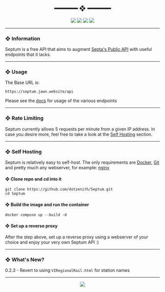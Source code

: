 <h2 align="center"> ━━━━━━  ❖  ━━━━━━ </h2>

<!-- BADGES -->
<div align="center">
   <p></p>

   <img src="https://img.shields.io/github/stars/dotzenith/Septum?color=DDB6F2&labelColor=302D41&style=for-the-badge">

   <img src="https://img.shields.io/github/forks/dotzenith/Septum?color=F8BD96&labelColor=302D41&style=for-the-badge">

   <img src="https://img.shields.io/github/actions/workflow/status/dotzenith/Septum/deploy.yml?branch=main&color=89b4fa&labelColor=302D41&style=for-the-badge&label=Deployment"/>

   <img src="https://img.shields.io/github/actions/workflow/status/dotzenith/Septum/test.yml?branch=main&color=ABE9B3&labelColor=302D41&style=for-the-badge&label=Tests"/>
   <br>
</div>

<p/>

---

### ❖ Information

Septum is a free API that aims to augment [Septa's Public API](https://www3.septa.org/) with useful endpoints that it lacks.

---

### ❖ Usage

The Base URL is:
```
https://septum.jawn.website/api
```

Please see the [docs](https://septum.jawn.website/) for usage of the various endpoints

---

### ❖ Rate Limiting

Septum currently allows 5 requests per minute from a given IP address. In case you desire more, feel free to take a look at the [Self Hosting](#Self-Hosting) section.

---

### ❖ Self Hosting

Septum is relatively easy to self-host. The only requirements are [Docker](https://www.docker.com/), [Git](https://git-scm.com/) and pretty much any webserver, for example: [nginx](https://www.nginx.com/)

#### ❖ Clone repo and cd into it

```
git clone https://github.com/dotzenith/Septum.git
cd Septum
```

<b></b>

#### ❖ Build the image and run the container

```
docker compose up --build -d
```

#### ❖ Set up a reverse proxy

After the step above, set up a reverse proxy using a webserver of your choice and enjoy your very own Septum API :)

---

### ❖ What's New?

0.2.3 - Revert to using `VIRegionalRail.html` for station names

---

<div align="center">

   <img src="https://img.shields.io/static/v1.svg?label=License&message=MIT&color=F5E0DC&labelColor=302D41&style=for-the-badge">

</div>
